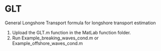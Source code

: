 # GLT
General Longshore Transport formula for longshore transport estimation

1) Upload the GLT.m function in the MatLab function folder.
2) Run Example_breaking_waves_cond.m or Example_offshore_waves_cond.m
